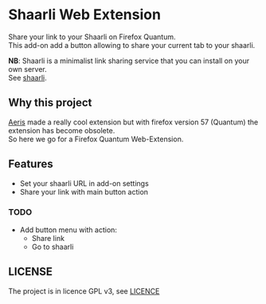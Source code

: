 # Shaarli Web Extension
Share your link to your Shaarli on Firefox Quantum.         
This add-on add a button allowing to share your current tab to your shaarli.        

**NB**: Shaarli is a minimalist link sharing service that you can install on your own server.           
See [shaarli](https://github.com/shaarli/Shaarli).      

## Why this project
[Aeris](https://bitbucket.org/aeris/shaarli-extension) made a really cool extension but with firefox version 57 (Quantum) the extension has become obsolete.    
So here we go for a Firefox Quantum Web-Extension.

## Features
- Set your shaarli URL in add-on settings
- Share your link with main button action

### TODO
- Add button menu with action:
  - Share link
  - Go to shaarli

## LICENSE
The project is in licence GPL v3, see [LICENCE](LICENCE)
